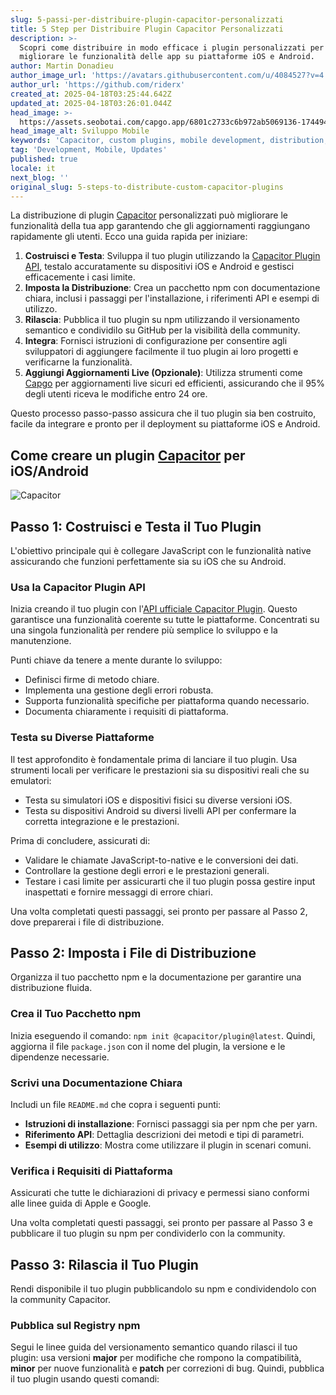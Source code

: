 ```yaml
---
slug: 5-passi-per-distribuire-plugin-capacitor-personalizzati
title: 5 Step per Distribuire Plugin Capacitor Personalizzati
description: >-
  Scopri come distribuire in modo efficace i plugin personalizzati per
  migliorare le funzionalità delle app su piattaforme iOS e Android.
author: Martin Donadieu
author_image_url: 'https://avatars.githubusercontent.com/u/4084527?v=4'
author_url: 'https://github.com/riderx'
created_at: 2025-04-18T03:25:44.642Z
updated_at: 2025-04-18T03:26:01.044Z
head_image: >-
  https://assets.seobotai.com/capgo.app/6801c2733c6b972ab5069136-1744946761044.jpg
head_image_alt: Sviluppo Mobile
keywords: 'Capacitor, custom plugins, mobile development, distribution, live updates'
tag: 'Development, Mobile, Updates'
published: true
locale: it
next_blog: ''
original_slug: 5-steps-to-distribute-custom-capacitor-plugins
---
```

La distribuzione di plugin [Capacitor](https://capacitorjs.com/) personalizzati può migliorare le funzionalità della tua app garantendo che gli aggiornamenti raggiungano rapidamente gli utenti. Ecco una guida rapida per iniziare:

1. **Costruisci e Testa**: Sviluppa il tuo plugin utilizzando la [Capacitor Plugin API](https://capgo.app/blog/capacitor-comprehensive-guide/), testalo accuratamente su dispositivi iOS e Android e gestisci efficacemente i casi limite.
2. **Imposta la Distribuzione**: Crea un pacchetto npm con documentazione chiara, inclusi i passaggi per l'installazione, i riferimenti API e esempi di utilizzo.
3. **Rilascia**: Pubblica il tuo plugin su npm utilizzando il versionamento semantico e condividilo su GitHub per la visibilità della community.
4. **Integra**: Fornisci istruzioni di configurazione per consentire agli sviluppatori di aggiungere facilmente il tuo plugin ai loro progetti e verificarne la funzionalità.
5. **Aggiungi Aggiornamenti Live (Opzionale)**: Utilizza strumenti come [Capgo](https://capgo.app/) per aggiornamenti live sicuri ed efficienti, assicurando che il 95% degli utenti riceva le modifiche entro 24 ore.

Questo processo passo-passo assicura che il tuo plugin sia ben costruito, facile da integrare e pronto per il deployment su piattaforme iOS e Android.

## Come creare un plugin [Capacitor](https://capacitorjs.com/) per iOS/Android

![Capacitor](https://assets.seobotai.com/capgo.app/6801c2733c6b972ab5069136/7e137b9b90adb3934b29b03381f213c1.jpg)

<Steps>

## Passo 1: Costruisci e Testa il Tuo Plugin

L'obiettivo principale qui è collegare JavaScript con le funzionalità native assicurando che funzioni perfettamente sia su iOS che su Android.

### Usa la Capacitor Plugin API

Inizia creando il tuo plugin con l'[API ufficiale Capacitor Plugin](https://capgo.app/blog/capacitor-comprehensive-guide/). Questo garantisce una funzionalità coerente su tutte le piattaforme. Concentrati su una singola funzionalità per rendere più semplice lo sviluppo e la manutenzione.

Punti chiave da tenere a mente durante lo sviluppo:

- Definisci firme di metodo chiare.
- Implementa una gestione degli errori robusta.
- Supporta funzionalità specifiche per piattaforma quando necessario.
- Documenta chiaramente i requisiti di piattaforma.

### Testa su Diverse Piattaforme

Il test approfondito è fondamentale prima di lanciare il tuo plugin. Usa strumenti locali per verificare le prestazioni sia su dispositivi reali che su emulatori:

- Testa su simulatori iOS e dispositivi fisici su diverse versioni iOS.
- Testa su dispositivi Android su diversi livelli API per confermare la corretta integrazione e le prestazioni.

Prima di concludere, assicurati di:

- Validare le chiamate JavaScript-to-native e le conversioni dei dati.
- Controllare la gestione degli errori e le prestazioni generali.
- Testare i casi limite per assicurarti che il tuo plugin possa gestire input inaspettati e fornire messaggi di errore chiari.

Una volta completati questi passaggi, sei pronto per passare al Passo 2, dove preparerai i file di distribuzione.

## Passo 2: Imposta i File di Distribuzione

Organizza il tuo pacchetto npm e la documentazione per garantire una distribuzione fluida.

### Crea il Tuo Pacchetto npm

Inizia eseguendo il comando: `npm init @capacitor/plugin@latest`. Quindi, aggiorna il file `package.json` con il nome del plugin, la versione e le dipendenze necessarie.

### Scrivi una Documentazione Chiara

Includi un file `README.md` che copra i seguenti punti:

- **Istruzioni di installazione**: Fornisci passaggi sia per npm che per yarn.
- **Riferimento API**: Dettaglia descrizioni dei metodi e tipi di parametri.
- **Esempi di utilizzo**: Mostra come utilizzare il plugin in scenari comuni.

### Verifica i Requisiti di Piattaforma

Assicurati che tutte le dichiarazioni di privacy e permessi siano conformi alle linee guida di Apple e Google.

Una volta completati questi passaggi, sei pronto per passare al Passo 3 e pubblicare il tuo plugin su npm per condividerlo con la community.

## Passo 3: Rilascia il Tuo Plugin

Rendi disponibile il tuo plugin pubblicandolo su npm e condividendolo con la community Capacitor.

### Pubblica sul Registry npm

Segui le linee guida del versionamento semantico quando rilasci il tuo plugin: usa versioni **major** per modifiche che rompono la compatibilità, **minor** per nuove funzionalità e **patch** per correzioni di bug. Quindi, pubblica il tuo plugin usando questi comandi:

</Steps>
